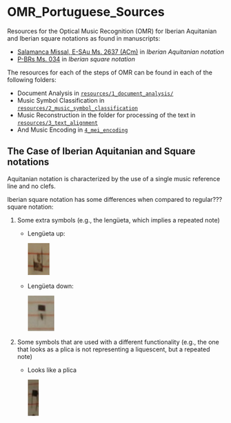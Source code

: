 # OMR_Portuguese_Sources

Resources for the Optical Music Recognition (OMR) for Iberian Aquitanian and Iberian square notations as found in manuscripts:
- [Salamanca Missal, E-SAu Ms. 2637 (ACm)](https://pemdatabase.eu/source/48357) in _Iberian Aquitanian notation_
- [P-BRs Ms. 034](https://pemdatabase.eu/source/47612) in _Iberian square notation_

The resources for each of the steps of OMR can be found in each of the following folders:
- Document Analysis in [`resources/1_document_analysis/`](https://github.com/ECHOES-from-the-Past/OMR_Portuguese_Sources/tree/main/resources/1_document_analysis)
- Music Symbol Classification in [`resources/2_music_symbol_classification`](https://github.com/ECHOES-from-the-Past/OMR_Portuguese_Sources/tree/main/resources/2_music_symbol_classification)
- Music Reconstruction in the folder for processing of the text in [`resources/3_text_alignment`](https://github.com/ECHOES-from-the-Past/OMR_Portuguese_Sources/tree/main/resources/3_text_alignment)
- And Music Encoding in [`4_mei_encoding`](https://github.com/ECHOES-from-the-Past/OMR_Portuguese_Sources/tree/main/resources/4_mei_encoding)

## The Case of Iberian Aquitanian and Square notations

Aquitanian notation is characterized by the use of a single music reference line and no clefs.

Iberian square notation has some differences when compared to regular??? square notation:
1. Some extra symbols (e.g., the lengüeta, which implies a repeated note)
   - Lengüeta up:

     <img src="./resources/4_mei_encoding/_images/square/SQlenguetaup.jpg" width="50p" alt="LenguetaUp"/>
       
   - Lengüeta down:

     ![LenguetaDown](./resources/4_mei_encoding/_images/square/lenguetadown.png)
     
2. Some symbols that are used with a different functionality (e.g., the one that looks as a plica is not representing a liquescent, but a repeated note)
   - Looks like a plica

     ![TwoTailsDown](./resources/4_mei_encoding/_images/square/twostemsdown.png)


